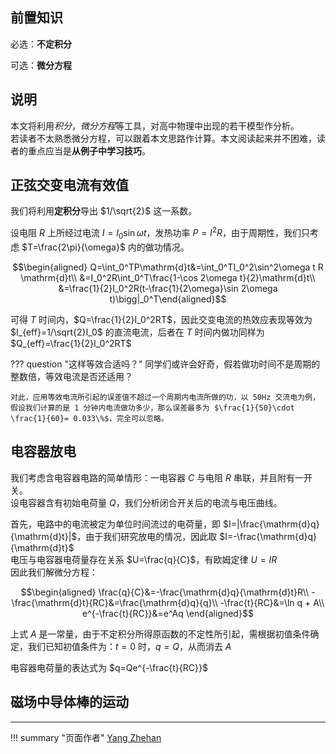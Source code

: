 ## 前置知识

必选：**不定积分**

可选：**微分方程**

## 说明

本文将利用*积分*，*微分方程*等工具，对高中物理中出现的若干模型作分析。  
若读者不太熟悉微分方程，可以跟着本文思路作计算。本文阅读起来并不困难，读者的重点应当是**从例子中学习技巧**。

## 正弦交变电流有效值

我们将利用**定积分**导出 $1/\sqrt{2}$ 这一系数。

设电阻 $R$ 上所经过电流 $I=I_0\sin \omega t$，发热功率 $P=I^2R$，由于周期性，我们只考虑 $T=\frac{2\pi}{\omega}$ 内的做功情况。

$$\begin{aligned}
Q=\int_0^TP\mathrm{d}t&=\int_0^TI_0^2\sin^2\omega t R \mathrm{d}t\\
&=I_0^2R\int_0^T\frac{1-\cos 2\omega t}{2}\mathrm{d}t\\
&=\frac{1}{2}I_0^2R(t-\frac{1}{2\omega}\sin 2\omega t)\bigg|_0^T\end{aligned}$$

可得 $T$ 时间内，$Q=\frac{1}{2}I_0^2RT$，因此交变电流的热效应表现等效为 $I_{eff}=1/\sqrt{2}I_0$ 的直流电流，后者在 $T$ 时间内做功同样为 $Q_{eff}=\frac{1}{2}I_0^2RT$

??? question "这样等效合适吗？"
    同学们或许会好奇，假若做功时间不是周期的整数倍，等效电流是否还适用？

    对此，应用等效电流所引起的误差值不超过一个周期内电流所做的功，以 50Hz 交流电为例，假设我们计算的是 1 分钟内电流做功多少，那么误差最多为 $\frac{1}{50}\cdot \frac{1}{60}= 0.033\%$，完全可以忽略。

## 电容器放电

我们考虑含电容器电路的简单情形：一电容器 $C$ 与电阻 $R$ 串联，并且附有一开关。  
设电容器含有初始电荷量 $Q$，我们分析闭合开关后的电流与电压曲线。

首先，电路中的电流被定为单位时间流过的电荷量，即 $I=|\frac{\mathrm{d}q}{\mathrm{d}t}|$，由于我们研究放电的情况，因此取 $I=-\frac{\mathrm{d}q}{\mathrm{d}t}$  
电压与电容器电荷量存在关系 $U=\frac{q}{C}$，有欧姆定律 $U=IR$  
因此我们解微分方程：

$$\begin{aligned}
\frac{q}{C}&=-\frac{\mathrm{d}q}{\mathrm{d}t}R\\
-\frac{\mathrm{d}t}{RC}&=\frac{\mathrm{d}q}{q}\\
-\frac{t}{RC}&=\ln q + A\\
e^{-\frac{t}{RC}}&=e^Aq
\end{aligned}$$

上式 $A$ 是一常量，由于不定积分所得原函数的不定性所引起，需根据初值条件确定，我们已知初值条件为：$t=0$ 时，$q=Q$，从而消去 $A$

电容器电荷量的表达式为 $q=Qe^{-\frac{t}{RC}}$

## 磁场中导体棒的运动

---
!!! summary "页面作者"
    [Yang Zhehan](mailto:yangzheh22@mails.tsinghua.edu.cn)